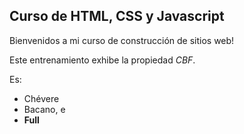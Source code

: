 ## Curso de HTML, CSS y Javascript

Bienvenidos a mi curso de construcción de sitios web!

Este entrenamiento exhibe la propiedad _CBF_.

Es:

- Chévere
- Bacano, e
- **Full**

